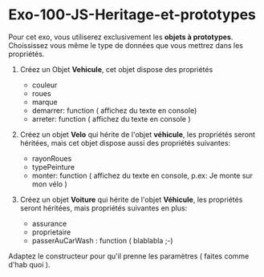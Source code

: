 # Exo-100-JS-Heritage-et-prototypes

Pour cet exo, vous utiliserez exclusivement les **objets à prototypes**.
Choississez vous même le type de données que vous mettrez dans les propriétés.

1. Créez un Objet **Vehicule**, cet objet dispose des propriétés

    - couleur
    - roues
    - marque
    - demarrer: function ( affichez du texte en console)
    - arreter: function ( affichez du texte en console )    


2. Créez un objet **Velo** qui hérite de l'objet **véhicule**, les propriétés seront héritées,
   mais cet objet dispose aussi des propriétés suivantes:

    - rayonRoues
    - typePeinture
    - monter: function ( affichez du texte en console, p.ex: Je monte sur mon vélo )
    

3. Créez un objet **Voiture** qui hérite de l'objet **Véhicule**, les propriétés seront héritées,
   mais propriétés suivantes en plus:

    - assurance
    - proprietaire
    - passerAuCarWash : function ( blablabla ;-) 

Adaptez le constructeur pour qu'il prenne les paramètres ( faites comme d'hab quoi ).